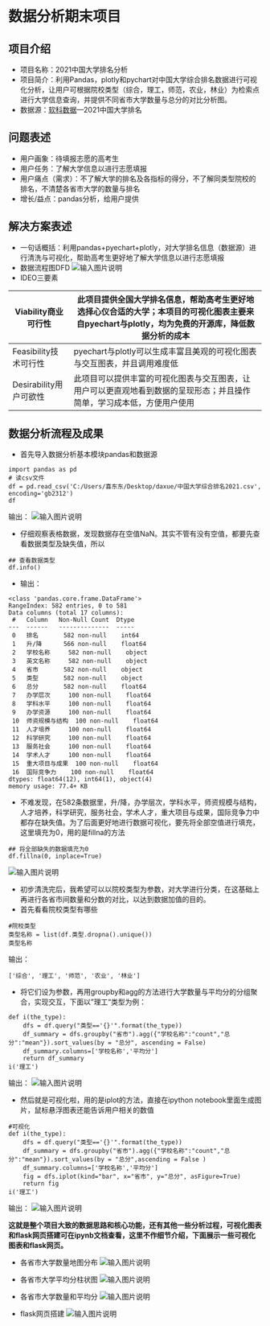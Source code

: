 # 数据分析期末项目
## 项目介绍
- 项目名称：2021中国大学排名分析
- 项目简介：利用Pandas，plotly和pychart对中国大学综合排名数据进行可视化分析，让用户可根据院校类型（综合，理工，师范，农业，林业）为检索点进行大学信息查询，并提供不同省市大学数量与总分的对比分析图。
- 数据源：[软科数据](https://www.shanghairanking.cn/rankings/bcur/202111)—2021中国大学排名
## 问题表述
- 用户画象：待填报志愿的高考生
- 用户任务：了解大学信息以进行志愿填报
- 用户痛点（需求）：不了解大学的排名及各指标的得分，不了解同类型院校的排名，不清楚各省市大学的数量与排名
- 增长/益点：pandas分析，给用户提供
## 解决方案表述
- 一句话概括：利用pandas+pyechart+plotly，对大学排名信息（数据源）进行清洗与可视化，帮助高考生更好地了解大学信息以进行志愿填报
- 数据流程图DFD
![输入图片说明](https://images.gitee.com/uploads/images/2021/0702/061456_2535978b_7603827.png "1.png")
- IDEO三要素

|Viability商业可行性|此项目提供全国大学排名信息，帮助高考生更好地选择心仪合适的大学；本项目的可视化图表主要来自pyechart与plotly，均为免费的开源库，降低数据分析的成本|
|--|--|
|Feasibility技术可行性|pyechart与plotly可以生成丰富且美观的可视化图表与交互图表，并且调用难度低|
|Desirability用户可欲性|此项目可以提供丰富的可视化图表与交互图表，让用户可以更直观地看到数据的呈现形态；并且操作简单，学习成本低，方便用户使用|
## 数据分析流程及成果
- 首先导入数据分析基本模块pandas和数据源

```
import pandas as pd
# 读csv文件
df = pd.read_csv('C:/Users/喜东东/Desktop/daxue/中国大学综合排名2021.csv', encoding='gb2312')
df
```
输出：
![输入图片说明](https://images.gitee.com/uploads/images/2021/0702/071326_b6f367b4_7603827.png "微信图片_20210702071309.png")
- 仔细观察表格数据，发现数据存在空值NaN。其实不管有没有空值，都要先查看数据类型及缺失值，所以

```
## 查看数据类型
df.info()
```
- 输出：
```
<class 'pandas.core.frame.DataFrame'>
RangeIndex: 582 entries, 0 to 581
Data columns (total 17 columns):
 #   Column   Non-Null Count  Dtype  
---  ------   --------------  -----  
 0   排名       582 non-null    int64  
 1   升/降      566 non-null    float64
 2   学校名称     582 non-null    object 
 3   英文名称     582 non-null    object 
 4   省市       582 non-null    object 
 5   类型       582 non-null    object 
 6   总分       582 non-null    float64
 7   办学层次     100 non-null    float64
 8   学科水平     100 non-null    float64
 9   办学资源     100 non-null    float64
 10  师资规模与结构  100 non-null    float64
 11  人才培养     100 non-null    float64
 12  科学研究     100 non-null    float64
 13  服务社会     100 non-null    float64
 14  学术人才     100 non-null    float64
 15  重大项目与成果  100 non-null    float64
 16  国际竞争力    100 non-null    float64
dtypes: float64(12), int64(1), object(4)
memory usage: 77.4+ KB
```
- 不难发现，在582条数据里，升/降，办学层次，学科水平，师资规模与结构，人才培养，科学研究，服务社会，学术人才，重大项目与成果，国际竞争力中都存在缺失值。为了后面更好地进行数据可视化，要先将全部空值进行填充，这里填充为0，用的是fillna的方法

```
## 将全部缺失的数据填充为0
df.fillna(0, inplace=True)
```
![输入图片说明](https://images.gitee.com/uploads/images/2021/0702/084917_71b2a5cf_7603827.png "e28362c93cdd4c83955c1d598b32dbd.png")
- 初步清洗完后，我希望可以以院校类型为参数，对大学进行分类，在这基础上再进行各省市间数量和分数的对比，以达到数据加值的目的。
- 首先看看院校类型有哪些

```
#院校类型
类型名称 = list(df.类型.dropna().unique())
类型名称
```

输出：

```
['综合', '理工', '师范', '农业', '林业']
```


- 将它们设为参数，再用groupby和agg的方法进行大学数量与平均分的分组聚合，实现交互，下面以”理工“类型为例：

```
def i(the_type):
    dfs = df.query("类型=='{}'".format(the_type))
    df_summary = dfs.groupby("省市").agg({"学校名称":"count","总分":"mean"}).sort_values(by = "总分", ascending = False)
    df_summary.columns=['学校名称','平均分']
    return df_summary 
i('理工') 
```
输出：
![输入图片说明](https://images.gitee.com/uploads/images/2021/0702/233452_36c5b3ab_7603827.png "对单词.png")
- 然后就是可视化啦，用的是iplot的方法，直接在ipython notebook里面生成图片，鼠标悬浮图表还能告诉用户相关的数值

```
#可视化
def i(the_type):
    dfs = df.query("类型=='{}'".format(the_type))
    df_summary = dfs.groupby("省市").agg({"学校名称":"count","总分":"mean"}).sort_values(by = "总分",ascending = False )
    df_summary.columns=['学校名称','平均分']
    fig = dfs.iplot(kind="bar", x="省市", y="总分", asFigure=True)
    return fig
i('理工') 
```
输出：
![输入图片说明](https://images.gitee.com/uploads/images/2021/0702/234145_524cc1e4_7603827.png "达到.png")


 **这就是整个项目大致的数据思路和核心功能，还有其他一些分析过程，可视化图表和flask网页搭建可在ipynb文档查看，这里不作细节介绍，下面展示一些可视化图表和flask网页。** 


- 各省市大学数量地图分布
![输入图片说明](https://images.gitee.com/uploads/images/2021/0702/235738_f9e60eb4_7603827.png "顶顶顶v.png")

- 各省市大学平均分柱状图
![输入图片说明](https://images.gitee.com/uploads/images/2021/0702/235937_3136edba_7603827.png "dd.png")

- 各省市大学数量和平均分
![输入图片说明](https://images.gitee.com/uploads/images/2021/0703/000032_a568f26d_7603827.png "受损的.png")

- flask网页搭建
![输入图片说明](https://images.gitee.com/uploads/images/2021/0703/000332_6d3c37ad_7603827.png "dd dd.png")









